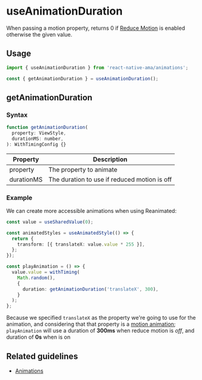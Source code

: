 # useAnimationDuration

When passing a motion property, returns 0 if [Reduce Motion](../hooks/useAMAContext#isreducemotionenabled) is enabled otherwise the given value.

## Usage

```js
import { useAnimationDuration } from 'react-native-ama/animations';

const { getAnimationDuration } = useAnimationDuration();
```

## getAnimationDuration

### Syntax

```js
function getAnimationDuration(
  property: ViewStyle,
  durationMS: number,
): WithTimingConfig {}
```

| Property   | Description                                  |
| ---------- | -------------------------------------------- |
| property   | The property to animate                      |
| durationMS | The duration to use if reduced motion is off |

### Example

We can create more accessible animations when using Reanimated:

```ts
const value = useSharedValue(0);

const animatedStyles = useAnimatedStyle(() => {
  return {
    transform: [{ translateX: value.value * 255 }],
  };
});

const playAnimation = () => {
  value.value = withTiming(
    Math.random(),
    {
      duration: getAnimationDuration('translateX', 300),
    }
  );
};
```

Because we specified `translateX` as the property we're going to use for the animation, and considering that that property is a [motion animation](../utilities/isMotionAnimation.md); `playAnimation` will use a duration of **300ms** when reduce motion is _off_, and duration of **0s** when is on

## Related guidelines

- [Animations](/guidelines/animations)
